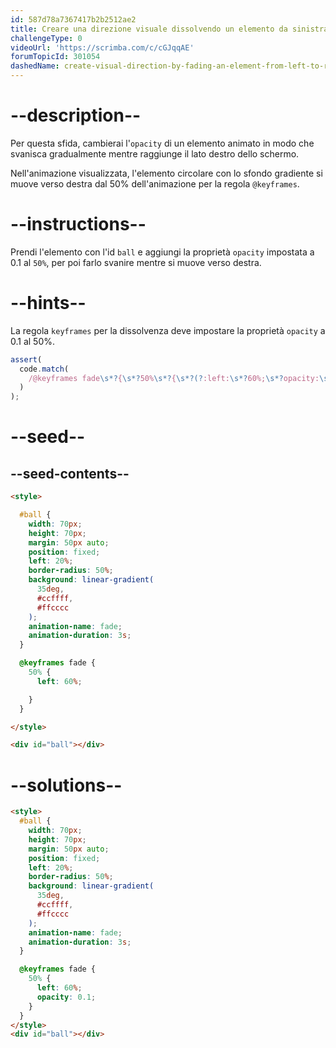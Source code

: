 ```yaml
---
id: 587d78a7367417b2b2512ae2
title: Creare una direzione visuale dissolvendo un elemento da sinistra a destra
challengeType: 0
videoUrl: 'https://scrimba.com/c/cGJqqAE'
forumTopicId: 301054
dashedName: create-visual-direction-by-fading-an-element-from-left-to-right
---
```


# --description--

Per questa sfida, cambierai l'`opacity` di un elemento animato in modo che svanisca gradualmente mentre raggiunge il lato destro dello schermo.

Nell'animazione visualizzata, l'elemento circolare con lo sfondo gradiente si muove verso destra dal 50% dell'animazione per la regola `@keyframes`.

# --instructions--

Prendi l'elemento con l'id `ball` e aggiungi la proprietà `opacity` impostata a 0.1 al `50%`, per poi farlo svanire mentre si muove verso destra.

# --hints--

La regola `keyframes` per la dissolvenza deve impostare la proprietà `opacity` a 0.1 al 50%.

```js
assert(
  code.match(
    /@keyframes fade\s*?{\s*?50%\s*?{\s*?(?:left:\s*?60%;\s*?opacity:\s*?0?\.1;|opacity:\s*?0?\.1;\s*?left:\s*?60%;)/gi
  )
);
```

# --seed--

## --seed-contents--

```html
<style>

  #ball {
    width: 70px;
    height: 70px;
    margin: 50px auto;
    position: fixed;
    left: 20%;
    border-radius: 50%;
    background: linear-gradient(
      35deg,
      #ccffff,
      #ffcccc
    );
    animation-name: fade;
    animation-duration: 3s;
  }

  @keyframes fade {
    50% {
      left: 60%;

    }
  }

</style>

<div id="ball"></div>
```

# --solutions--

```html
<style>
  #ball {
    width: 70px;
    height: 70px;
    margin: 50px auto;
    position: fixed;
    left: 20%;
    border-radius: 50%;
    background: linear-gradient(
      35deg,
      #ccffff,
      #ffcccc
    );
    animation-name: fade;
    animation-duration: 3s;
  }

  @keyframes fade {
    50% {
      left: 60%;
      opacity: 0.1;
    }
  }
</style>
<div id="ball"></div>
```
